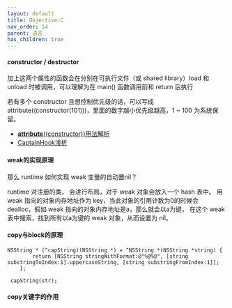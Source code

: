```yaml
---
layout: default
title: Objective-C
nav_order: 14
parent: 语言
has_children: true
---
```


#### constructor / destructor
加上这两个属性的函数会在分别在可执行文件（或 shared library）load 和 unload 时被调用，可以理解为在 main() 函数调用前和 return 后执行

若有多个 constructor 且想控制优先级的话，可以写成 attribute((constructor(101)))，里面的数字越小优先级越高，1 ~ 100 为系统保留。

- [__attribute__((constructor))用法解析](https://www.jianshu.com/p/dd425b9dc9db)
- [CaptainHook浅析](https://www.jianshu.com/p/8834b4ce8781)

#### weak的实现原理

那么 runtime 如何实现 weak 变量的自动置nil？

runtime 对注册的类， 会进行布局，对于 weak 对象会放入一个 hash 表中。 用 weak 指向的对象内存地址作为 key，当此对象的引用计数为0的时候会 dealloc，假如 weak 指向的对象内存地址是a，那么就会以a为键， 在这个 weak 表中搜索，找到所有以a为键的 weak 对象，从而设置为 nil。

#### copy与block的原理

~~~
NSString * (^capString)(NSString *) = ^NSString *(NSString *string) {
        return [NSString stringWithFormat:@"%@%@", [string substringToIndex:1].uppercaseString, [string substringFromIndex:1]];
    };

 capString(str);
~~~
#### copy关键字的作用